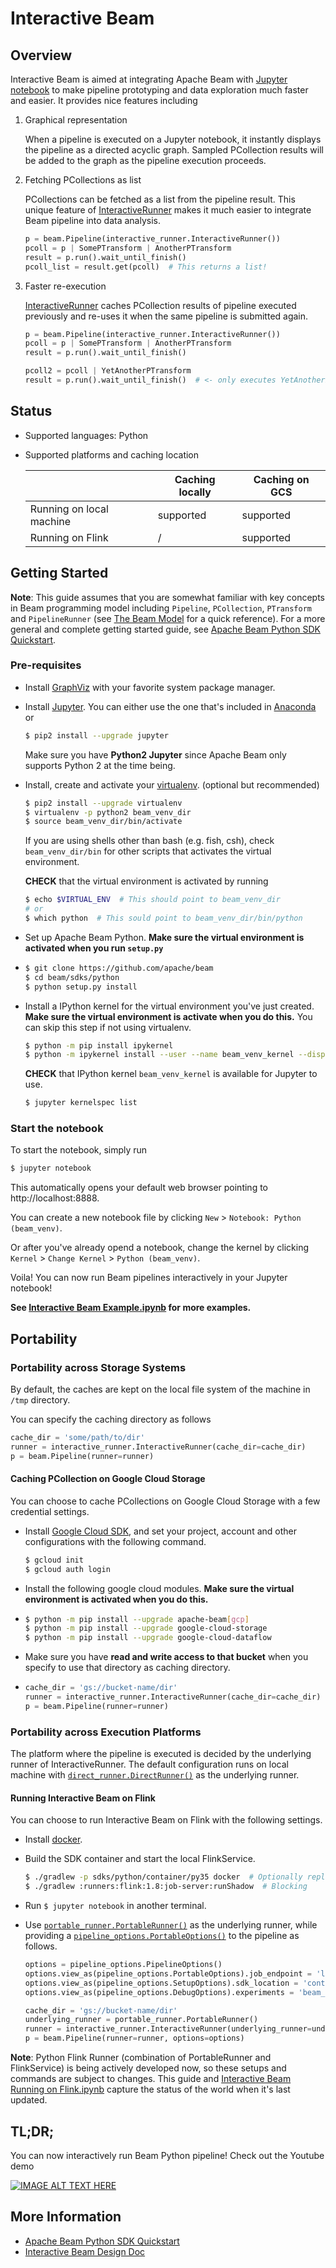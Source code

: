<!--
    Licensed to the Apache Software Foundation (ASF) under one
    or more contributor license agreements.  See the NOTICE file
    distributed with this work for additional information
    regarding copyright ownership.  The ASF licenses this file
    to you under the Apache License, Version 2.0 (the
    "License"); you may not use this file except in compliance
    with the License.  You may obtain a copy of the License at

      http://www.apache.org/licenses/LICENSE-2.0

    Unless required by applicable law or agreed to in writing,
    software distributed under the License is distributed on an
    "AS IS" BASIS, WITHOUT WARRANTIES OR CONDITIONS OF ANY
    KIND, either express or implied.  See the License for the
    specific language governing permissions and limitations
    under the License.
-->

# Interactive Beam

## Overview

Interactive Beam is aimed at integrating Apache Beam with
[Jupyter notebook](http://jupyter.org/) to make pipeline prototyping and data
exploration much faster and easier. It provides nice features including

1.  Graphical representation

    When a pipeline is executed on a Jupyter notebook, it instantly displays the
    pipeline as a directed acyclic graph. Sampled PCollection results will be
    added to the graph as the pipeline execution proceeds.

2.  Fetching PCollections as list

    PCollections can be fetched as a list from the pipeline result. This unique
    feature of
    [InteractiveRunner](https://github.com/apache/beam/blob/master/sdks/python/apache_beam/runners/interactive/interactive_runner.py)
    makes it much easier to integrate Beam pipeline into data analysis.

    ```python
    p = beam.Pipeline(interactive_runner.InteractiveRunner())
    pcoll = p | SomePTransform | AnotherPTransform
    result = p.run().wait_until_finish()
    pcoll_list = result.get(pcoll)  # This returns a list!
    ```

3.  Faster re-execution

    [InteractiveRunner](https://github.com/apache/beam/blob/master/sdks/python/apache_beam/runners/interactive/interactive_runner.py)
    caches PCollection results of pipeline executed previously and re-uses it
    when the same pipeline is submitted again.

    ```python
    p = beam.Pipeline(interactive_runner.InteractiveRunner())
    pcoll = p | SomePTransform | AnotherPTransform
    result = p.run().wait_until_finish()

    pcoll2 = pcoll | YetAnotherPTransform
    result = p.run().wait_until_finish()  # <- only executes YetAnotherPTransform
    ```

## Status

*   Supported languages: Python
*   Supported platforms and caching location

    |                          | Caching locally | Caching on GCS |
    | ------------------------ | --------------- | -------------- |
    | Running on local machine | supported       | supported      |
    | Running on Flink         | /               | supported      |

## Getting Started

**Note**: This guide assumes that you are somewhat familiar with key concepts in
Beam programming model including `Pipeline`, `PCollection`, `PTransform` and
`PipelineRunner` (see
[The Beam Model](https://github.com/apache/beam/tree/master#the-beam-model) for
a quick reference). For a more general and complete getting started guide, see
[Apache Beam Python SDK Quickstart](https://beam.apache.org/get-started/quickstart-py/).

### Pre-requisites

*   Install [GraphViz](https://www.graphviz.org/download/) with your favorite
    system package manager.

-   Install [Jupyter](https://jupyter.org/). You can either use the one that's
    included in [Anaconda](https://www.anaconda.com/download/) or

    ```bash
    $ pip2 install --upgrade jupyter
    ```

    Make sure you have **Python2 Jupyter** since Apache Beam only supports
    Python 2 at the time being.

-   Install, create and activate your [virtualenv](https://virtualenv.pypa.io/).
    (optional but recommended)

    ```bash
    $ pip2 install --upgrade virtualenv
    $ virtualenv -p python2 beam_venv_dir
    $ source beam_venv_dir/bin/activate
    ```

    If you are using shells other than bash (e.g. fish, csh), check
    `beam_venv_dir/bin` for other scripts that activates the virtual
    environment.

    **CHECK** that the virtual environment is activated by running

    ```bash
    $ echo $VIRTUAL_ENV  # This should point to beam_venv_dir
    # or
    $ which python  # This sould point to beam_venv_dir/bin/python
    ```

*   Set up Apache Beam Python. **Make sure the virtual environment is activated
    when you run `setup.py`**

*   ```bash
    $ git clone https://github.com/apache/beam
    $ cd beam/sdks/python
    $ python setup.py install
    ```

-   Install a IPython kernel for the virtual environment you've just created.
    **Make sure the virtual environment is activate when you do this.** You can
    skip this step if not using virtualenv.

    ```bash
    $ python -m pip install ipykernel
    $ python -m ipykernel install --user --name beam_venv_kernel --display-name "Python (beam_venv)"
    ```

    **CHECK** that IPython kernel `beam_venv_kernel` is available for Jupyter to
    use.

    ```bash
    $ jupyter kernelspec list
    ```

### Start the notebook

To start the notebook, simply run

```bash
$ jupyter notebook
```

This automatically opens your default web browser pointing to
http://localhost:8888.

You can create a new notebook file by clicking `New` > `Notebook: Python
(beam_venv)`.

Or after you've already opend a notebook, change the kernel by clicking
`Kernel` > `Change Kernel` > `Python (beam_venv)`.

Voila! You can now run Beam pipelines interactively in your Jupyter notebook!

**See [Interactive Beam Example.ipynb](examples/Interactive%20Beam%20Example.ipynb)
for more examples.**

## Portability

### Portability across Storage Systems

By default, the caches are kept on the local file system of the machine in
`/tmp` directory.

You can specify the caching directory as follows

```python
cache_dir = 'some/path/to/dir'
runner = interactive_runner.InteractiveRunner(cache_dir=cache_dir)
p = beam.Pipeline(runner=runner)
```

#### Caching PCollection on Google Cloud Storage

You can choose to cache PCollections on Google Cloud Storage with a few
credential settings.

*   Install [Google Cloud SDK](cloud.google.com/sdk), and set your project,
    account and other configurations with the following command.

    ```bash
    $ gcloud init
    $ gcloud auth login
    ```

*   Install the following google cloud modules. **Make sure the virtual
    environment is activated when you do this.**

*   ```bash
    $ python -m pip install --upgrade apache-beam[gcp]
    $ python -m pip install --upgrade google-cloud-storage
    $ python -m pip install --upgrade google-cloud-dataflow
    ```

*   Make sure you have **read and write access to that bucket** when you specify
    to use that directory as caching directory.

*   ```python
    cache_dir = 'gs://bucket-name/dir'
    runner = interactive_runner.InteractiveRunner(cache_dir=cache_dir)
    p = beam.Pipeline(runner=runner)
    ```

### Portability across Execution Platforms

The platform where the pipeline is executed is decided by the underlying runner
of InteractiveRunner. The default configuration runs on local machine with
[`direct_runner.DirectRunner()`](https://github.com/apache/beam/blob/master/sdks/python/apache_beam/runners/direct/direct_runner.py)
as the underlying runner.

#### Running Interactive Beam on Flink

You can choose to run Interactive Beam on Flink with the following settings.

*   Install [docker](https://www.docker.com/).

*   Build the SDK container and start the local FlinkService.

    ```bash
    $ ./gradlew -p sdks/python/container/py35 docker  # Optionally replace py35 with the Python version of your choice
    $ ./gradlew :runners:flink:1.8:job-server:runShadow  # Blocking
    ```

*   Run `$ jupyter notebook` in another terminal.

*   Use
    [`portable_runner.PortableRunner()`](https://github.com/apache/beam/blob/master/sdks/python/apache_beam/runners/portability/portable_runner.py)
    as the underlying runner, while providing a
    [`pipeline_options.PortableOptions()`](https://github.com/apache/beam/blob/master/sdks/python/apache_beam/options/pipeline_options.py)
    to the pipeline as follows.

    ```python
    options = pipeline_options.PipelineOptions()
    options.view_as(pipeline_options.PortableOptions).job_endpoint = 'localhost:8099'
    options.view_as(pipeline_options.SetupOptions).sdk_location = 'container'
    options.view_as(pipeline_options.DebugOptions).experiments = 'beam_fn_api'

    cache_dir = 'gs://bucket-name/dir'
    underlying_runner = portable_runner.PortableRunner()
    runner = interactive_runner.InteractiveRunner(underlying_runner=underlying_runner, cache_dir=cache_dir)
    p = beam.Pipeline(runner=runner, options=options)
    ```

**Note**: Python Flink Runner (combination of PortableRunner and FlinkService)
is being actively developed now, so these setups and commands are subject to
changes. This guide and
[Interactive Beam Running on Flink.ipynb](examples/Interactive%20Beam%20Running%20on%20Flink.ipynb)
capture the status of the world when it's last updated.

## TL;DR;

You can now interactively run Beam Python pipeline! Check out the Youtube demo

[![IMAGE ALT TEXT HERE](https://img.youtube.com/vi/c5CjA1e3Cqw/0.jpg)](https://www.youtube.com/watch?v=c5CjA1e3Cqw)

## More Information

*   [Apache Beam Python SDK Quickstart](https://beam.apache.org/get-started/quickstart-py/)
*   [Interactive Beam Design Doc](https://docs.google.com/document/d/10bTc97GN5Wk-nhwncqNq9_XkJFVVy0WLT4gPFqP6Kmw/edit?usp=sharing)
